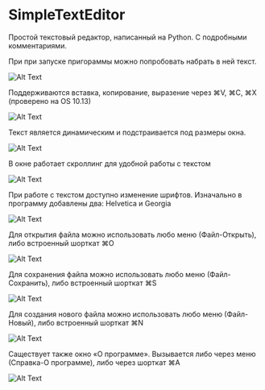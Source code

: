 # SimpleTextEditor
Простой текстовый редактор, написанный на Python. С подробными комментариями.

При при запуске пригораммы можно попробовать набрать в ней текст.

![Alt Text](https://media.giphy.com/media/1o1i8G732rQEYmIbmj/giphy.gif)

Поддерживаются вставка, копирование, выразение через ⌘V, ⌘C, ⌘X (проверено на OS 10.13)

![Alt Text](https://media.giphy.com/media/NRweoJx9Cchmooau6x/giphy.gif)

Текст является динамическим и подстраивается под размеры окна.

![Alt Text](https://media.giphy.com/media/U6U4Ins7v6FuTuZbp1/giphy.gif)

В окне работает скроллинг для удобной работы с текстом

![Alt Text](https://media.giphy.com/media/8myYzFaxz6TdropFAz/giphy.gif)

При работе с текстом доступно изменение шрифтов. Изначально в программу добавлены два: Helvetica и Georgia

![Alt Text](https://media.giphy.com/media/toA1X0l5nhV6O1nkO0/giphy.gif)

Для открытия файла можно использовать любо меню (Файл-Открыть), либо встроенный шорткат ⌘O

![Alt Text](https://media.giphy.com/media/1BhG34KIyQPoncg1sf/giphy.gif)

Для сохранения файла можно использовать любо меню (Файл-Сохранить), либо встроенный шорткат ⌘S

![Alt Text](https://media.giphy.com/media/2aTVbjJa6su9GNsvOl/giphy.gif)

Для создания нового файла можно использовать любо меню (Файл-Новый), либо встроенный шорткат ⌘N

![Alt Text](https://media.giphy.com/media/iYtvUYwWEJJfXZQ5YN/giphy.gif)

Саществует также окно «О программе». Вызывается либо через меню (Справка-О программе), либо через шорткат ⌘A

![Alt Text](https://media.giphy.com/media/8St0HVZQ1NKGxHz053/giphy.gif)
